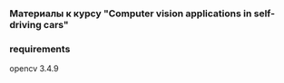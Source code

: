 ### Материалы к курсу "Computer vision applications in self-driving cars" 

### requirements
opencv 3.4.9
